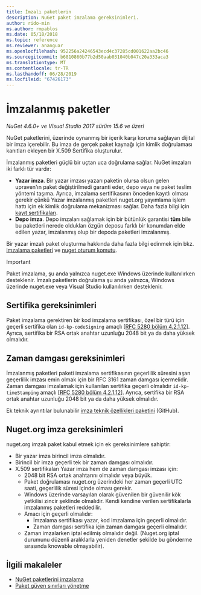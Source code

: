 ```yaml
---
title: İmzalı paketlerin
description: NuGet paket imzalama gereksinimleri.
author: rido-min
ms.author: rmpablos
ms.date: 05/18/2018
ms.topic: reference
ms.reviewer: ananguar
ms.openlocfilehash: 952256a24246543ecd4c37285cd001622aa2bc46
ms.sourcegitcommit: b6810860b77b2d50aab031040b047c20a333aca3
ms.translationtype: MT
ms.contentlocale: tr-TR
ms.lasthandoff: 06/28/2019
ms.locfileid: "67426173"
---
```

# <a name="signed-packages"></a>İmzalanmış paketler

*NuGet 4.6.0+ ve Visual Studio 2017 sürüm 15.6 ve üzeri*

NuGet paketlerini, üzerinde oynanmış bir içerik karşı koruma sağlayan dijital bir imza içerebilir. Bu imza de gerçek paket kaynağı için kimlik doğrulaması kanıtları ekleyen bir X.509 Sertifika oluşturulur.

İmzalanmış paketleri güçlü bir uçtan uca doğrulama sağlar. NuGet imzaları iki farklı tür vardır:
- **Yazar imza**. Bir yazar imzası yazarı paketin olursa olsun gelen upraven'ın paket değiştirilmedi garanti eder, depo veya ne paket teslim yöntemi taşıma. Ayrıca, imzalama sertifikasının önceden kayıtlı olması gerekir çünkü Yazar imzalanmış paketleri nuget.org yayımlama işlem hattı için ek kimlik doğrulama mekanizması sağlar. Daha fazla bilgi için [kayıt sertifikaları](#signature-requirements-on-nugetorg).
- **Depo imza**. Depo imzaları sağlamak için bir bütünlük garantisi **tüm** bile bu paketleri nerede oldukları özgün deposu farklı bir konumdan elde edilen yazar, imzalanmış olup bir depoda paketleri imzalanmış.   

Bir yazar imzalı paket oluşturma hakkında daha fazla bilgi edinmek için bkz. [imzalama paketleri](../create-packages/Sign-a-package.md) ve [nuget oturum komutu](../tools/cli-ref-sign.md).

> [!Important]
> Paket imzalama, şu anda yalnızca nuget.exe Windows üzerinde kullanılırken desteklenir. İmzalı paketlerin doğrulama şu anda yalnızca, Windows üzerinde nuget.exe veya Visual Studio kullanılırken desteklenir.

## <a name="certificate-requirements"></a>Sertifika gereksinimleri

Paket imzalama gerektiren bir kod imzalama sertifikası, özel bir türü için geçerli sertifika olan `id-kp-codeSigning` amaçlı [[RFC 5280 bölüm 4.2.1.12](https://tools.ietf.org/html/rfc5280#section-4.2.1.12)]. Ayrıca, sertifika bir RSA ortak anahtar uzunluğu 2048 bit ya da daha yüksek olmalıdır.

## <a name="timestamp-requirements"></a>Zaman damgası gereksinimleri

İmzalanmış paketleri paketi imzalama sertifikasının geçerlilik süresini aşan geçerlilik imzası emin olmak için bir RFC 3161 zaman damgası içermelidir. Zaman damgası imzalamak için kullanılan sertifika geçerli olmalıdır `id-kp-timeStamping` amaçlı [[RFC 5280 bölüm 4.2.1.12](https://tools.ietf.org/html/rfc5280#section-4.2.1.12)]. Ayrıca, sertifika bir RSA ortak anahtar uzunluğu 2048 bit ya da daha yüksek olmalıdır.

Ek teknik ayrıntılar bulunabilir [imza teknik özellikleri paketini](https://github.com/NuGet/Home/wiki/Package-Signatures-Technical-Details) (GitHub).

## <a name="signature-requirements-on-nugetorg"></a>Nuget.org imza gereksinimleri

nuget.org imzalı paket kabul etmek için ek gereksinimlere sahiptir:

- Bir yazar imza birincil imza olmalıdır.
- Birincil bir imza geçerli tek bir zaman damgası olmalıdır.
- X.509 sertifikaları Yazar imza hem de zaman damgası imzası için:
  - 2048 bit RSA ortak anahtarını olmalıdır veya büyük.
  - Paket doğrulaması nuget.org üzerindeki her zaman geçerli UTC saati, geçerlilik süresi içinde olması gerekir.
  - Windows üzerinde varsayılan olarak güvenilen bir güvenilir kök yetkilisi zincir şeklinde olmalıdır. Kendi kendine verilen sertifikalarla imzalanmış paketleri reddedilir.
  - Amacı için geçerli olmalıdır: 
    - İmzalama sertifikası yazar, kod imzalama için geçerli olmalıdır.
    - Zaman damgası sertifika için zaman damgası geçerli olmalıdır.
  - Zaman imzalarken iptal edilmiş olmalıdır değil. (Nuget.org iptal durumunu düzenli aralıklarla yeniden denetler şekilde bu gönderme sırasında knowable olmayabilir).
  
  
## <a name="related-articles"></a>İlgili makaleler

- [NuGet paketlerini imzalama](../create-packages/Sign-a-Package.md)
- [Paket güven sınırları yönetme](../consume-packages/installing-signed-packages.md)
